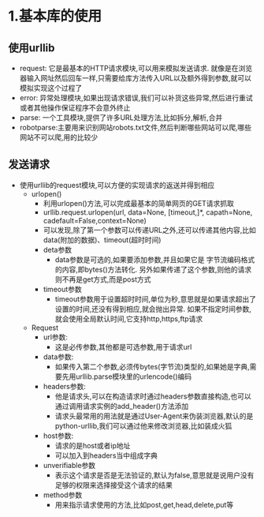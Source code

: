 # 1.基本库的使用
## 使用urllib
   - request: 它是最基本的HTTP请求模块,可以用来模拟发送请求.
               就像是在浏览器输入网址然后回车一样,只需要给库方法传入URL以及额外得到参数,就可以模拟实现这个过程了
   - error: 异常处理模块,如果出现请求错误,我们可以补货这些异常,然后进行重试或者其他操作保证程序不会意外终止
   - parse: 一个工具模块,提供了许多URL处理方法,比如拆分,解析,合并
   - robotparse:主要用来识别网站robots.txt文件,然后判断哪些网站可以爬,哪些网站不可以爬,用的比较少
    
## 发送请求
- 使用urllib的request模块,可以方便的实现请求的返送并得到相应
   - urlopen() 
        - 利用urlopen()方法,可以完成最基本的简单网页的GET请求抓取
        - urllib.request.urlopen(url, data=None, [timeout,]*, capath=None, cadefault=False,context=None)
        - 可以发现,除了第一个参数可以传递URL之外,还可以传递其他内容,比如data(附加的数据)、timeout(超时时间)
        - deta参数
            - data参数是可选的,如果要添加参数,并且如果它是 字节流编码格式的内容,即bytes()方法转化.
              另外如果传递了这个参数,则他的请求则不再是get方式,而是post方式
        - timeout参数
            - timeout参数用于设置超时时间,单位为秒,意思就是如果请求超出了设置的时间,还没有得到相应,就会抛出异常.
              如果不指定时间参数,就会使用全局默认时间,它支持http,https,ftp请求
   - Request
        - url参数:
            - 这是必传参数,其他都是可选参数,用于请求url
        - data参数:
            - 如果传入第二个参数,必须传bytes(字节流)类型的,如果她是字典,需要先用urllib.parse模块里的urlencode()编码
        - headers参数:
            - 他是请求头,可以在构造请求时通过headers参数直接构造,也可以通过调用请求实例的add_header()方法添加
            - 请求头最常用的用法就是通过User-Agent来伪装浏览器,默认的是python-urllib,我们可以通过他来修改浏览器,比如装成火狐
        - host参数:
            - 请求的是host或者ip地址
            - 可以加入到headers当中组成字典
        - unverifiable参数
            - 表示这个请求是否是无法验证的,默认为false,意思就是说用户没有足够的权限来选择接受这个请求的结果
        - method参数
            - 用来指示请求使用的方法,比如post,get,head,delete,put等
   